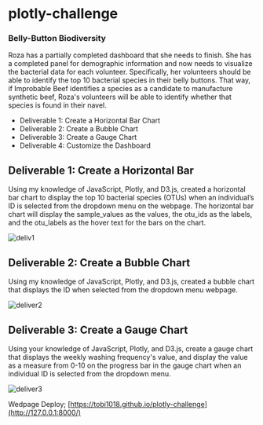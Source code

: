 # plotly-challenge
### Belly-Button Biodiversity
Roza has a partially completed dashboard that she needs to finish. She has a completed panel for demographic information and now needs to visualize the bacterial data for each volunteer. Specifically, her volunteers should be able to identify the top 10 bacterial species in their belly buttons. That way, if Improbable Beef identifies a species as a candidate to manufacture synthetic beef, Roza's volunteers will be able to identify whether that species is found in their navel.

* Deliverable 1: Create a Horizontal Bar Chart
* Deliverable 2: Create a Bubble Chart
* Deliverable 3: Create a Gauge Chart
* Deliverable 4: Customize the Dashboard


## Deliverable 1: Create a Horizontal Bar
Using my knowledge of JavaScript, Plotly, and D3.js, created a horizontal bar chart to display the top 10 bacterial species (OTUs) when an individual’s ID is selected from the dropdown menu on the webpage. The horizontal bar chart will display the sample_values as the values, the otu_ids as the labels, and the otu_labels as the hover text for the bars on the chart.

![deliv1](https://user-images.githubusercontent.com/58860105/140664767-6ecaa1f0-1170-4d31-bbfd-1a567dfabbb2.PNG)




## Deliverable 2: Create a Bubble Chart
Using my knowledge of JavaScript, Plotly, and D3.js, created a bubble chart that displays the ID when selected from the dropdown menu webpage.

![deliver2](https://user-images.githubusercontent.com/58860105/140674580-633f9980-f07a-429c-9988-65e40a4ce83c.PNG)




## Deliverable 3: Create a Gauge Chart
Using your knowledge of JavaScript, Plotly, and D3.js, create a gauge chart that displays the weekly washing frequency's value, and display the value as a measure from 0-10 on the progress bar in the gauge chart when an individual ID is selected from the dropdown menu.

![deliver3](https://user-images.githubusercontent.com/58860105/140674318-f1843af4-fe4f-411e-8f3f-fe1672ef4721.PNG)


Wedpage Deploy; [https://tobi1018.github.io/plotly-challenge](http://127.0.0.1:8000/)
